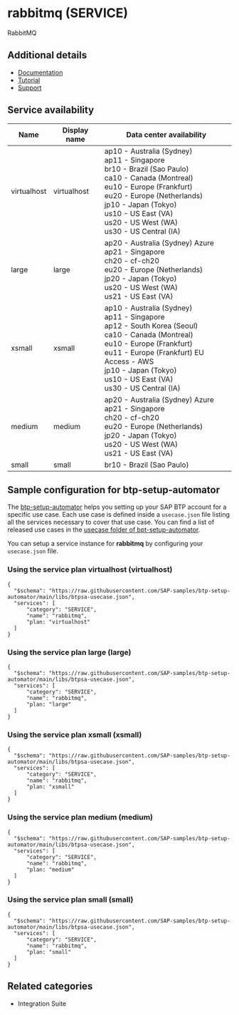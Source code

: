 # rabbitmq (SERVICE)

RabbitMQ

## Additional details
- [Documentation](https://help.sap.com/viewer/product/RabbitMQ/Cloud/en-US)
- [Tutorial](https://help.sap.com/viewer/65de2977205c403bbc107264b8eccf4b/Cloud/en-US/bf757994794445ed904b97bf1907812a.html)
- [Support](https://help.sap.com/viewer/65de2977205c403bbc107264b8eccf4b/Cloud/en-US/5dd739823b824b539eee47b7860a00be.html)

## Service availability

| Name | Display name | Data center availability  |
|------|----------------|---------------------------|
|  virtualhost  |  virtualhost  | ap10 - Australia (Sydney)<br> ap11 - Singapore<br> br10 - Brazil (Sao Paulo)<br> ca10 - Canada (Montreal)<br> eu10 - Europe (Frankfurt)<br> eu20 - Europe (Netherlands)<br> jp10 - Japan (Tokyo)<br> us10 - US East (VA)<br> us20 - US West (WA)<br> us30 - US Central (IA)  |
|  large  |  large  | ap20 - Australia (Sydney) Azure<br> ap21 - Singapore<br> ch20 - cf-ch20<br> eu20 - Europe (Netherlands)<br> jp20 - Japan (Tokyo)<br> us20 - US West (WA)<br> us21 - US East (VA)  |
|  xsmall  |  xsmall  | ap10 - Australia (Sydney)<br> ap11 - Singapore<br> ap12 - South Korea (Seoul)<br> ca10 - Canada (Montreal)<br> eu10 - Europe (Frankfurt)<br> eu11 - Europe (Frankfurt) EU Access - AWS<br> jp10 - Japan (Tokyo)<br> us10 - US East (VA)<br> us30 - US Central (IA)  |
|  medium  |  medium  | ap20 - Australia (Sydney) Azure<br> ap21 - Singapore<br> ch20 - cf-ch20<br> eu20 - Europe (Netherlands)<br> jp20 - Japan (Tokyo)<br> us20 - US West (WA)<br> us21 - US East (VA)  |
|  small  |  small  | br10 - Brazil (Sao Paulo)  |

## Sample configuration for btp-setup-automator

The [btp-setup-automator](https://github.com/SAP-samples/btp-setup-automator) helps you setting up your SAP BTP account for a specific use case. Each use case is defined inside a `usecase.json` file listing all the services necessary to cover that use case. You can find a list of released use cases in the [usecase folder of bpt-setup-automator](https://github.com/SAP-samples/btp-setup-automator/tree/main/usecases).

You can setup a service instance for **rabbitmq** by configuring your `usecase.json` file.

### Using the service plan **virtualhost** (virtualhost)

````
{
  "$schema": "https://raw.githubusercontent.com/SAP-samples/btp-setup-automator/main/libs/btpsa-usecase.json",
  "services": [
      "category": "SERVICE",
      "name": "rabbitmq",
      "plan: "virtualhost"
  ]
}
````

### Using the service plan **large** (large)

````
{
  "$schema": "https://raw.githubusercontent.com/SAP-samples/btp-setup-automator/main/libs/btpsa-usecase.json",
  "services": [
      "category": "SERVICE",
      "name": "rabbitmq",
      "plan: "large"
  ]
}
````

### Using the service plan **xsmall** (xsmall)

````
{
  "$schema": "https://raw.githubusercontent.com/SAP-samples/btp-setup-automator/main/libs/btpsa-usecase.json",
  "services": [
      "category": "SERVICE",
      "name": "rabbitmq",
      "plan: "xsmall"
  ]
}
````

### Using the service plan **medium** (medium)

````
{
  "$schema": "https://raw.githubusercontent.com/SAP-samples/btp-setup-automator/main/libs/btpsa-usecase.json",
  "services": [
      "category": "SERVICE",
      "name": "rabbitmq",
      "plan: "medium"
  ]
}
````

### Using the service plan **small** (small)

````
{
  "$schema": "https://raw.githubusercontent.com/SAP-samples/btp-setup-automator/main/libs/btpsa-usecase.json",
  "services": [
      "category": "SERVICE",
      "name": "rabbitmq",
      "plan: "small"
  ]
}
````


## Related categories
- Integration Suite